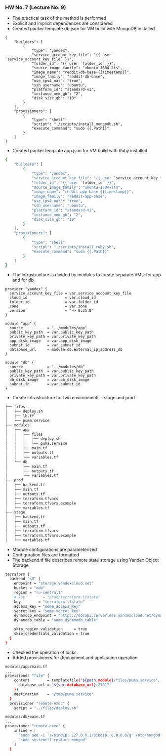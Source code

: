 ### HW No. 7 (Lecture No. 9)

- The practical task of the method is performed
- Explicit and implicit dependences are considered
- Created packer template db.json for VM build with MongoDB installed

```
{
    "builders": [
        {
            "type": "yandex",
            "service_account_key_file": "{{ user `service_account_key_file` }}",
            "folder_id": "{{ user `folder_id` }}",
            "source_image_family": "ubuntu-1604-lts",
            "image_name": "reddit-db-base-{{timestamp}}",
            "image_family": "reddit-db-base",
	        "use_ipv4_nat": "true",
            "ssh_username": "ubuntu",
            "platform_id": "standard-v1",
            "instance_mem_gb": "2",
            "disk_size_gb": "10"
        }
    ],
    "provisioners": [
        {
            "type": "shell",
            "script": "./scripts/install_mongodb.sh",
            "execute_command": "sudo {{.Path}}"
        }
    ]
}

```
- Created packer template app.json for VM build with Ruby installed

```bash
{
    "builders": [
        {
            "type": "yandex",
            "service_account_key_file": "{{ user `service_account_key_file` }}",
            "folder_id": "{{ user `folder_id` }}",
            "source_image_family": "ubuntu-1604-lts",
            "image_name": "reddit-app-base-{{timestamp}}",
            "image_family": "reddit-app-base",
	        "use_ipv4_nat": "true",
            "ssh_username": "ubuntu",
            "platform_id": "standard-v1",
            "instance_mem_gb": "2",
            "disk_size_gb": "10"
        }
    ],
    "provisioners": [
        {
            "type": "shell",
            "script": "./scripts/install_ruby.sh",
            "execute_command": "sudo {{.Path}}"
        }
    ]
}

```
- The infrastructure is divided by modules to create separate VMs: for app and for db

```
provider "yandex" {
  service_account_key_file = var.service_account_key_file
  cloud_id                 = var.cloud_id
  folder_id                = var.folder_id
  zone                     = var.zone
  version                  = "~> 0.35.0"
}

module "app" {
  source           = "../modules/app"
  public_key_path  = var.public_key_path
  private_key_path = var.private_key_path
  app_disk_image   = var.app_disk_image
  subnet_id        = var.subnet_id
  database_url     = module.db.external_ip_address_db
}

module "db" {
  source           = "../modules/db"
  public_key_path  = var.public_key_path
  private_key_path = var.private_key_path
  db_disk_image    = var.db_disk_image
  subnet_id        = var.subnet_id
}

```
- Create infrastructure for two environments - stage and prod

```bash
├── files
│   ├── deploy.sh
│   ├── lb.tf
│   └── puma.service
├── modules
│   ├── app
│   │   ├── files
│   │   │   ├── deploy.sh
│   │   │   └── puma.service
│   │   ├── main.tf
│   │   ├── outputs.tf
│   │   └── variables.tf
│   └── db
│       ├── main.tf
│       ├── outputs.tf
│       └── variables.tf
├── prod
│   ├── backend.tf
│   ├── main.tf
│   ├── outputs.tf
│   ├── terraform.tfvars
│   ├── terraform.tfvars.example
│   └── variables.tf
├── stage
│   ├── backend.tf
│   ├── main.tf
│   ├── outputs.tf
│   ├── terraform.tfvars
│   ├── terraform.tfvars.example
│   └── variables.tf

```
- Module configurations are parameterized
- Configuration files are formatted
- The backend.tf file describes remote state storage using Yandex Object Storage

```bash
terraform {
  backend "s3" {
    endpoint = "storage.yandexcloud.net"
    bucket = "odo"
    region = "ru-central1"
    # key        = "prod/terraform.tfstate"
    key        = "terraform.tfstate"
    access_key = "some_access_key"
    secret_key = "some_secret_key"
    dynamodb_endpoint = "https://docapi.serverless.yandexcloud.net/dynamodb_endpoint"
    dynamodb_table = "some_dynamodb_table"

    skip_region_validation     = true
    skip_credentials_validation = true
  }
}

```
- Checked the operation of locks
- Added provisioners for deployment and application operation

```bash
modules/app/main.tf
...
provisioner "file" {
    content        = templatefile("${path.module}/files/puma.service", {
      database_url = "${var.database_url}:27017"
    })
    destination    = "/tmp/puma.service"
  }
  provisioner "remote-exec" {
    script = "../files/deploy.sh"

```

```bash
modules/db/main.tf
...
provisioner "remote-exec" {
    inline = [
      "sudo sed -i 's/bindIp: 127.0.0.1/bindIp: 0.0.0.0/g' /etc/mongod.conf",
      "sudo systemctl restart mongod"
    ]
  }

```
